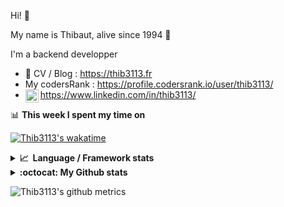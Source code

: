 Hi! 👋

My name is Thibaut, alive since 1994 🍷

I'm a backend developper

-   📝 CV / Blog : https://thib3113.fr
-   My codersRank : https://profile.codersrank.io/user/thib3113/
-   <a href="https://www.linkedin.com/in/thib3113/"><img align="left" alt="Thib3113's Linkedin" width="21px" src="https://img.icons8.com/color/48/linkedin.png" /></a> https://www.linkedin.com/in/thib3113/

📊 **This week I spent my time on**

[![Thib3113's wakatime](https://github-readme-stats.vercel.app/api/wakatime?username=thib3113&layout=default&theme=dracula&langs_count=6&hide_title=true&hide_border=true)](https://wakatime.com/@thib3113)

<details>
  <summary><b>📈&nbsp;&nbsp;Language&nbsp;/&nbsp;Framework stats</b></summary>
  <br/>  
  <a href='https://profile.codersrank.io/user/thib3113/'>
  <img src='http://cr-skills-chart-widget.azurewebsites.net/api/api?username=thib3113&padding=30&skills=php,batchfile,javascript,less,mysql,reactjs,scss,shell,typescript,vue'>
  </a>
</details>

<details>
  <summary><b>:octocat: My Github stats</b></summary>
  <br/>  
  
  <img src="https://github-readme-stats.vercel.app/api?username=thib3113&theme=dracula&show_icons=true&" alt="Thib3113's GitHub stats" />

<!--START_SECTION:activity-->

1. 🗣 Commented on [#227](https://github.com/jens-maus/node-unifi/issues/227#issuecomment-1867427603) in [jens-maus/node-unifi](https://github.com/jens-maus/node-unifi)
2. 🎉 Merged PR [#681](https://github.com/thib3113/unifi-client/pull/681) in [thib3113/unifi-client](https://github.com/thib3113/unifi-client)
3. 🎉 Merged PR [#265](https://github.com/thib3113/vban/pull/265) in [thib3113/vban](https://github.com/thib3113/vban)
4. 🗣 Commented on [#7415](https://github.com/pnpm/pnpm/issues/7415#issuecomment-1860827327) in [pnpm/pnpm](https://github.com/pnpm/pnpm)
5. 🗣 Commented on [#343](https://github.com/moleculerjs/moleculer-web/issues/343#issuecomment-1859154306) in [moleculerjs/moleculer-web](https://github.com/moleculerjs/moleculer-web)
 <!--END_SECTION:activity-->

</details>

![Thib3113's github metrics](https://gist.githubusercontent.com/thib3113/83a96e16f8bca103f1b0e376186c66ec/raw/github-metrics.svg)

